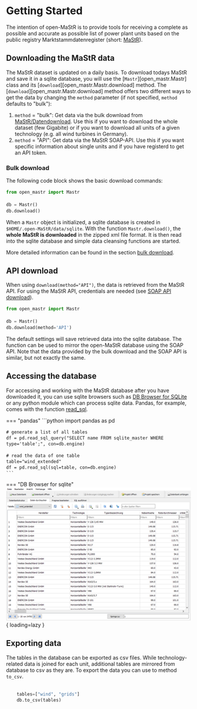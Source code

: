 # Getting Started

The intention of open-MaStR is to provide tools for receiving a complete as possible and accurate as possible list of
power plant units based on the public registry Marktstammdatenregister (short: [MaStR](https://www.marktstammdatenregister.de)).

## Downloading the MaStR data


The MaStR dataset is updated on a daily basis. To download todays MaStR and save it in a sqlite database, you will use the [`Mastr`][open_mastr.Mastr] class and its [`download`][open_mastr.Mastr.download] method. The [`download`][open_mastr.Mastr.download] method offers two different ways to get the data by changing the `method` parameter (if not specified, `method` defaults to "bulk"):

1. `method` = "bulk": Get data via the bulk download from [MaStR/Datendownload](https://www.marktstammdatenregister.de/MaStR/Datendownload). Use this if you want to download the whole dataset (few Gigabite) or if you want to download all units of a given technology (e.g. all wind turbines in Germany).
2. `method` = "API": Get data via the MaStR SOAP-API. Use this if you want specific information about single units and if you have registerd to get an API token.


### Bulk download

The following code block shows the basic download commands:

```python
from open_mastr import Mastr

db = Mastr()
db.download()
```

When a `Mastr` object is initialized, a sqlite database is created in `$HOME/.open-MaStR/data/sqlite`. With the function `Mastr.download()`, the **whole MaStR is downloaded** in the zipped xml file format. It is then read into the sqlite database and simple data cleansing functions are started.

More detailed information can be found in the section [bulk download](advanced.md#bulk-download).

API download
-----------------------------------
When using `download(method="API")`, the data is retrieved from the MaStR API. For using the MaStR API, credentials 
are needed (see [SOAP API download](advanced.md#soap-api-download)).

```python
from open_mastr import Mastr

db = Mastr()
db.download(method='API')
```

The default settings will save retrieved data into the sqlite database. The function can be used to mirror the open-MaStR database using the SOAP API. Note that the data provided by the bulk download and the SOAP API is similar, but not exactly the same.

## Accessing the database

For accessing and working with the MaStR database after you have downloaded it, you can use sqlite browsers 
such as [DB Browser for SQLite](https://sqlitebrowser.org/) or any python module
which can process sqlite data. Pandas, for example, comes with the function
[read_sql](https://pandas.pydata.org/docs/reference/api/pandas.read_sql.html).


=== "pandas"
    ```python
    import pandas as pd

    # generate a list of all tables
    df = pd.read_sql_query("SELECT name FROM sqlite_master WHERE type='table';", con=db.engine)

    # read the data of one table
    table="wind_extended"
    df = pd.read_sql(sql=table, con=db.engine)
    ```

=== "DB Browser for sqlite"
    ![Image caption](images/DBBrowser.PNG){ loading=lazy }

## Exporting data

The tables in the database can be exported as csv files. While technology-related data is joined for each unit,
additional tables are mirrored from database to csv as they are. To export the data you can use to method `to_csv`.

```python

    tables=["wind", "grids"]
    db.to_csv(tables)
```